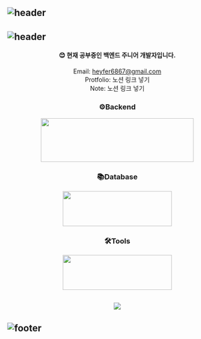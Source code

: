 
## ![header](https://capsule-render.vercel.app/api?type=venom&color=auto&height=180&section=header&text=Backend-Jieun&fontSize=90)

## ![header](https://capsule-render.vercel.app/api?type=venom&color=76819C&customColorList=&height=180&section=header&text=Backend-Jieun&fontColor=363636&fontSize=90)
<div align=center>
  
  #### 😊 현재 공부중인 백엔드 주니어 개발자입니다.

Email: heyfer6867@gmail.com   
Protfolio: 노션 링크 넣기   
Note: 노션 링크 넣기

### ⚙️Backend
 <img src="https://github.com/user-attachments/assets/b2cabda7-3213-44d0-a346-6bc2b50df55d" width="350" height="100"/>



### 📚Database   
 <img src="https://github.com/user-attachments/assets/f765c92c-4911-4d31-a8f0-681024fd3e0c" width="250" height="80"/>



### 🛠️Tools
 <img src="https://github.com/user-attachments/assets/7bb4b297-4db2-48bb-a384-da769f357e4b" width="250" height="80"/>

## 


<a href="https://hits.seeyoufarm.com"><img src="https://hits.seeyoufarm.com/api/count/incr/badge.svg?url=https%3A%2F%2Fgithub.com%2FJajaknamu%2Fhit-counter&count_bg=%23000000&title_bg=%23000000&icon=github.svg&icon_color=%23FFFFFF&title=hits%21&edge_flat=true"/></a>

</div>   

## ![footer](https://capsule-render.vercel.app/api?type=venom&color=auto&height=180&section=footer&fontSize=90)

